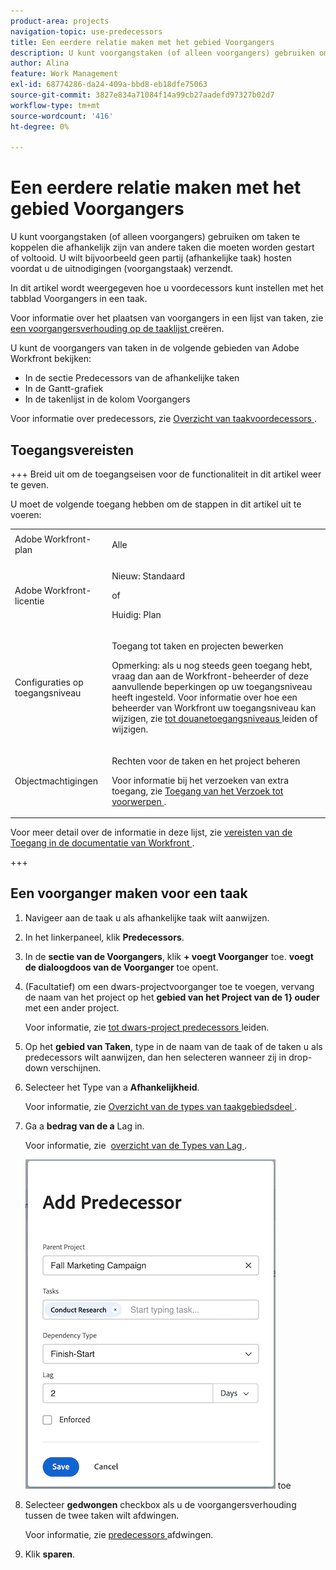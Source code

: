 ```yaml
---
product-area: projects
navigation-topic: use-predecessors
title: Een eerdere relatie maken met het gebied Voorgangers
description: U kunt voorgangstaken (of alleen voorgangers) gebruiken om taken te koppelen die afhankelijk zijn van andere taken die moeten worden gestart of voltooid.
author: Alina
feature: Work Management
exl-id: 68774286-da24-409a-bbd8-eb18dfe75063
source-git-commit: 3827e834a71084f14a99cb27aadefd97327b02d7
workflow-type: tm+mt
source-wordcount: '416'
ht-degree: 0%

---
```


# Een eerdere relatie maken met het gebied Voorgangers

<!-- Audited: 5/2025 -->

U kunt voorgangstaken (of alleen voorgangers) gebruiken om taken te koppelen die afhankelijk zijn van andere taken die moeten worden gestart of voltooid. U wilt bijvoorbeeld geen partij (afhankelijke taak) hosten voordat u de uitnodigingen (voorgangstaak) verzendt.

In dit artikel wordt weergegeven hoe u voordecessors kunt instellen met het tabblad Voorgangers in een taak.

Voor informatie over het plaatsen van voorgangers in een lijst van taken, zie [ een voorgangersverhouding op de taaklijst ](../../../manage-work/tasks/use-prdcssrs/create-predecessors-on-task-list.md) creëren.

U kunt de voorgangers van taken in de volgende gebieden van Adobe Workfront bekijken:

* In de sectie Predecessors van de afhankelijke taken
* In de Gantt-grafiek
* In de takenlijst in de kolom Voorgangers

Voor informatie over predecessors, zie [ Overzicht van taakvoordecessors ](../../../manage-work/tasks/use-prdcssrs/predecessors-overview.md).

## Toegangsvereisten

+++ Breid uit om de toegangseisen voor de functionaliteit in dit artikel weer te geven.

U moet de volgende toegang hebben om de stappen in dit artikel uit te voeren:

<table style="table-layout:auto"> 
 <col> 
 <col> 
 <tbody> 
  <tr> 
   <td role="rowheader">Adobe Workfront-plan</td> 
   <td> <p>Alle</p> </td> 
  </tr> 
  <tr> 
   <td role="rowheader">Adobe Workfront-licentie</td> 
   <td> 
   <p>Nieuw: Standaard </p>
   <p>of </p>
   <p>Huidig: Plan </p> </td> 
  </tr> 
  <tr> 
   <td role="rowheader">Configuraties op toegangsniveau</td> 
   <td> <p>Toegang tot taken en projecten bewerken</p> <p>Opmerking: als u nog steeds geen toegang hebt, vraag dan aan de Workfront-beheerder of deze aanvullende beperkingen op uw toegangsniveau heeft ingesteld. Voor informatie over hoe een beheerder van Workfront uw toegangsniveau kan wijzigen, zie <a href="../../../administration-and-setup/add-users/configure-and-grant-access/create-modify-access-levels.md" class="MCXref xref"> tot douanetoegangsniveaus </a> leiden of wijzigen.</p> </td> 
  </tr> 
  <tr> 
   <td role="rowheader">Objectmachtigingen</td> 
   <td> <p>Rechten voor de taken en het project beheren</p> <p>Voor informatie bij het verzoeken van extra toegang, zie <a href="../../../workfront-basics/grant-and-request-access-to-objects/request-access.md" class="MCXref xref"> Toegang van het Verzoek tot voorwerpen </a>.</p> </td> 
  </tr> 
 </tbody> 
</table>

Voor meer detail over de informatie in deze lijst, zie [ vereisten van de Toegang in de documentatie van Workfront ](/help/quicksilver/administration-and-setup/add-users/access-levels-and-object-permissions/access-level-requirements-in-documentation.md).

+++

## Een voorganger maken voor een taak

1. Navigeer aan de taak u als afhankelijke taak wilt aanwijzen.

1. In het linkerpaneel, klik **Predecessors**.

1. In de **sectie van de Voorgangers**, klik **+ voegt Voorganger** toe. **voegt de dialoogdoos van de Voorganger** toe opent.

1. (Facultatief) om een dwars-projectvoorganger toe te voegen, vervang de naam van het project op het **gebied van het Project van de 1} ouder** met een ander project.

   Voor informatie, zie [ tot dwars-project predecessors ](../../../manage-work/tasks/use-prdcssrs/cross-project-predecessors.md) leiden.

1. Op het **gebied van Taken**, type in de naam van de taak of de taken u als predecessors wilt aanwijzen, dan hen selecteren wanneer zij in drop-down verschijnen.

1. Selecteer het Type van a **Afhankelijkheid**.

   Voor informatie, zie [ Overzicht van de types van taakgebiedsdeel ](../../../manage-work/tasks/use-prdcssrs/task-dependency-types.md).

1. Ga a **bedrag van de a** Lag in.

   Voor informatie, zie &#x200B; [ overzicht van de Types van Lag ](../../../manage-work/tasks/use-prdcssrs/lag-types.md).

   ![ voeg de dialoogdoos van de Voorganger ](assets/add-predecessor-dialog-box.png) toe

1. Selecteer **gedwongen** checkbox als u de voorgangersverhouding tussen de twee taken wilt afdwingen.

   Voor informatie, zie [ predecessors ](../../../manage-work/tasks/use-prdcssrs/enforced-predecessors.md) afdwingen.

1. Klik **sparen**.
